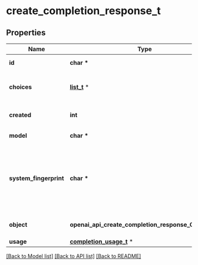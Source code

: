 # create_completion_response_t

## Properties
Name | Type | Description | Notes
------------ | ------------- | ------------- | -------------
**id** | **char \*** | A unique identifier for the completion. | 
**choices** | [**list_t**](create_completion_response_choices_inner.md) \* | The list of completion choices the model generated for the input prompt. | 
**created** | **int** | The Unix timestamp (in seconds) of when the completion was created. | 
**model** | **char \*** | The model used for completion. | 
**system_fingerprint** | **char \*** | This fingerprint represents the backend configuration that the model runs with.  Can be used in conjunction with the &#x60;seed&#x60; request parameter to understand when backend changes have been made that might impact determinism.  | [optional] 
**object** | **openai_api_create_completion_response_OBJECT_e** | The object type, which is always \&quot;text_completion\&quot; | 
**usage** | [**completion_usage_t**](completion_usage.md) \* |  | [optional] 

[[Back to Model list]](../README.md#documentation-for-models) [[Back to API list]](../README.md#documentation-for-api-endpoints) [[Back to README]](../README.md)


